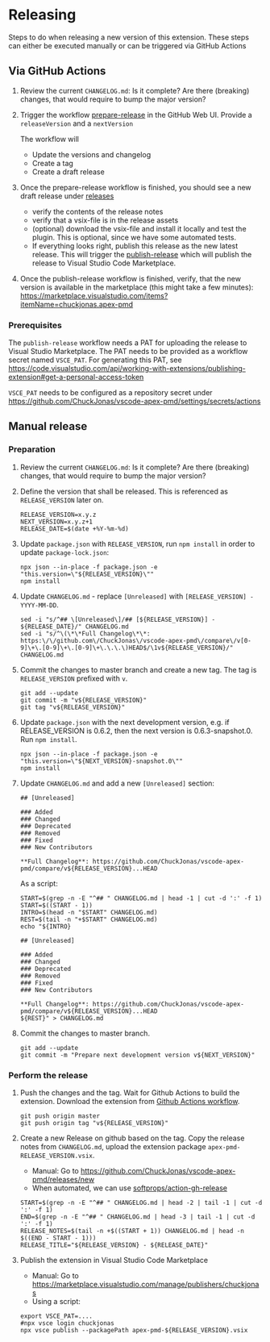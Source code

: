 # Releasing

Steps to do when releasing a new version of this extension. These steps can either be executed
manually or can be triggered via GitHub Actions

## Via GitHub Actions

1. Review the current `CHANGELOG.md`: Is it complete? Are there (breaking) changes, that would require to bump the
    major version?

2. Trigger the workflow [prepare-release](https://github.com/ChuckJonas/vscode-apex-pmd/actions/workflows/prepare-release.yml)
    in the GitHub Web UI. Provide a `releaseVersion` and a `nextVersion`

    The workflow will
    - Update the versions and changelog
    - Create a tag
    - Create a draft release

3. Once the prepare-release workflow is finished, you should see a new draft release under [releases](https://github.com/ChuckJonas/vscode-apex-pmd/releases)

    - verify the contents of the release notes
    - verify that a vsix-file is in the release assets
    - (optional) download the vsix-file and install it locally and test the plugin. This is optional, since we have
      some automated tests.
    - If everything looks right, publish this release as the new latest release. This will trigger
      the [publish-release](https://github.com/ChuckJonas/vscode-apex-pmd/actions/workflows/publish-release.yml) which
      will publish the release to Visual Studio Code Marketplace.

4. Once the publish-release workflow is finished, verify, that the new version is available in the marketplace
    (this might take a few minutes): <https://marketplace.visualstudio.com/items?itemName=chuckjonas.apex-pmd>


### Prerequisites

The `publish-release` workflow needs a PAT for uploading the release to Visual Studio Marketplace. The PAT needs
to be provided as a workflow secret named `VSCE_PAT`. For generating this PAT, see
<https://code.visualstudio.com/api/working-with-extensions/publishing-extension#get-a-personal-access-token>

`VSCE_PAT` needs to be configured as a repository secret under
<https://github.com/ChuckJonas/vscode-apex-pmd/settings/secrets/actions>


## Manual release

### Preparation

1. Review the current `CHANGELOG.md`: Is it complete? Are there (breaking) changes, that would require to bump the
    major version?

2. Define the version that shall be released. This is referenced as `RELEASE_VERSION` later on.
    ```shell
    RELEASE_VERSION=x.y.z
    NEXT_VERSION=x.y.z+1
    RELEASE_DATE=$(date +%Y-%m-%d)
    ```
3. Update `package.json` with `RELEASE_VERSION`, run `npm install` in order to update `package-lock.json`:

    ```shell
    npx json --in-place -f package.json -e "this.version=\"${RELEASE_VERSION}\""
    npm install
    ```
4. Update `CHANGELOG.md` - replace `[Unreleased]` with `[RELEASE_VERSION] - YYYY-MM-DD`.

    ```shell
    sed -i "s/^## \[Unreleased\]/## [${RELEASE_VERSION}] - ${RELEASE_DATE}/" CHANGELOG.md
    sed -i "s/^\(\*\*Full Changelog\*\*: https:\/\/github.com\/ChuckJonas\/vscode-apex-pmd\/compare\/v[0-9]\+\.[0-9]\+\.[0-9]\+\.\.\.\)HEAD$/\1v${RELEASE_VERSION}/" CHANGELOG.md
    ```
5. Commit the changes to master branch and create a new tag. The tag is `RELEASE_VERSION` prefixed with `v`.
    
    ```shell
    git add --update
    git commit -m "v${RELEASE_VERSION}"
    git tag "v${RELEASE_VERSION}"
    ```
6. Update `package.json` with the next development version, e.g. if RELEASE_VERSION is 0.6.2, then
    the next version is 0.6.3-snapshot.0. Run `npm install`.
    
    ```shell
    npx json --in-place -f package.json -e "this.version=\"${NEXT_VERSION}-snapshot.0\""
    npm install
    ```
7. Update `CHANGELOG.md` and add a new `[Unreleased]` section:

    ```
    ## [Unreleased]

    ### Added
    ### Changed
    ### Deprecated
    ### Removed
    ### Fixed
    ### New Contributors

    **Full Changelog**: https://github.com/ChuckJonas/vscode-apex-pmd/compare/v${RELEASE_VERSION}...HEAD
    ```

    As a script:

    ```shell
    START=$(grep -n -E "^## " CHANGELOG.md | head -1 | cut -d ':' -f 1)
    START=$((START - 1))
    INTRO=$(head -n "$START" CHANGELOG.md)
    REST=$(tail -n "+$START" CHANGELOG.md)
    echo "${INTRO}

    ## [Unreleased]

    ### Added
    ### Changed
    ### Deprecated
    ### Removed
    ### Fixed
    ### New Contributors

    **Full Changelog**: https://github.com/ChuckJonas/vscode-apex-pmd/compare/v${RELEASE_VERSION}...HEAD
    ${REST}" > CHANGELOG.md
    ```

8. Commit the changes to master branch.

    ```shell
    git add --update
    git commit -m "Prepare next development version v${NEXT_VERSION}"
    ```

### Perform the release

1. Push the changes and the tag. Wait for Github Actions to build the extension. Download the extension from [Github Actions workflow](https://github.com/ChuckJonas/vscode-apex-pmd/actions).
    ```shell
    git push origin master
    git push origin tag "v${RELEASE_VERSION}"
    ```

2. Create a new Release on github based on the tag. Copy the release notes from `CHANGELOG.md`, upload the
    extension package `apex-pmd-RELEASE_VERSION.vsix`.
    - Manual: Go to <https://github.com/ChuckJonas/vscode-apex-pmd/releases/new>
    - When automated, we can use [softprops/action-gh-release](https://github.com/softprops/action-gh-release)
    ```shell
    START=$(grep -n -E "^## " CHANGELOG.md | head -2 | tail -1 | cut -d ':' -f 1)
    END=$(grep -n -E "^## " CHANGELOG.md | head -3 | tail -1 | cut -d ':' -f 1)
    RELEASE_NOTES=$(tail -n +$((START + 1)) CHANGELOG.md | head -n $((END - START - 1)))
    RELEASE_TITLE="${RELEASE_VERSION} - ${RELEASE_DATE}"
    ```

3. Publish the extension in Visual Studio Code Marketplace
    - Manual: Go to <https://marketplace.visualstudio.com/manage/publishers/chuckjonas>
    - Using a script:
    ```shell
    export VSCE_PAT=....
    #npx vsce login chuckjonas
    npx vsce publish --packagePath apex-pmd-${RELEASE_VERSION}.vsix
    ```
